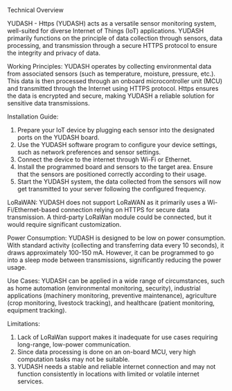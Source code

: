 Technical Overview

YUDASH - Https (YUDASH) acts as a versatile sensor monitoring system, well-suited for diverse Internet of Things (IoT) applications. YUDASH primarily functions on the principle of data collection through sensors, data processing, and transmission through a secure HTTPS protocol to ensure the integrity and privacy of data.

Working Principles:
YUDASH operates by collecting environmental data from associated sensors (such as temperature, moisture, pressure, etc.). This data is then processed through an onboard microcontroller unit (MCU) and transmitted through the Internet using HTTPS protocol. Https ensures the data is encrypted and secure, making YUDASH a reliable solution for sensitive data transmissions.

Installation Guide:
1. Prepare your IoT device by plugging each sensor into the designated ports on the YUDASH board.
2. Use the YUDASH software program to configure your device settings, such as network preferences and sensor settings.
3. Connect the device to the internet through Wi-Fi or Ethernet.
4. Install the programmed board and sensors to the target area. Ensure that the sensors are positioned correctly according to their usage.
5. Start the YUDASH system, the data collected from the sensors will now get transmitted to your server following the configured frequency.

LoRaWAN:
YUDASH does not support LoRaWAN as it primarily uses a Wi-Fi/Ethernet-based connection relying on HTTPS for secure data transmission. A third-party LoRaWan module could be connected, but it would require significant customization.

Power Consumption:
YUDASH is designed to be low on power consumption. With standard activity (collecting and transferring data every 10 seconds), it draws approximately 100-150 mA. However, it can be programmed to go into a sleep mode between transmissions, significantly reducing the power usage.

Use Cases:
YUDASH can be applied in a wide range of circumstances, such as home automation (environmental monitoring, security), industrial applications (machinery monitoring, preventive maintenance), agriculture (crop monitoring, livestock tracking), and healthcare (patient monitoring, equipment tracking).

Limitations:
1. Lack of LoRaWan support makes it inadequate for use cases requiring long-range, low-power communication.
2. Since data processing is done on an on-board MCU, very high computation tasks may not be suitable.
3. YUDASH needs a stable and reliable internet connection and may not function consistently in locations with limited or volatile internet services.